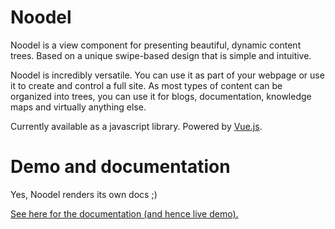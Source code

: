 # Noodel

Noodel is a view component for presenting beautiful, dynamic content trees. Based on a unique swipe-based design that is simple and intuitive.

Noodel is incredibly versatile. You can use it as part of your webpage or use it to create and control a full site. As most types of content can be organized into trees, you can use it for blogs, documentation, knowledge maps and virtually anything else.

Currently available as a javascript library. Powered by [Vue.js](https://vuejs.org/).

# Demo and documentation

Yes, Noodel renders its own docs ;)

[See here for the documentation (and hence live demo).](https://zlu883.github.io/Noodel/)
